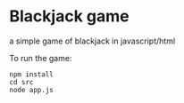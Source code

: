 # Blackjack game
a simple game of blackjack in javascript/html

To run the game:

```
npm install
cd src
node app.js
```
